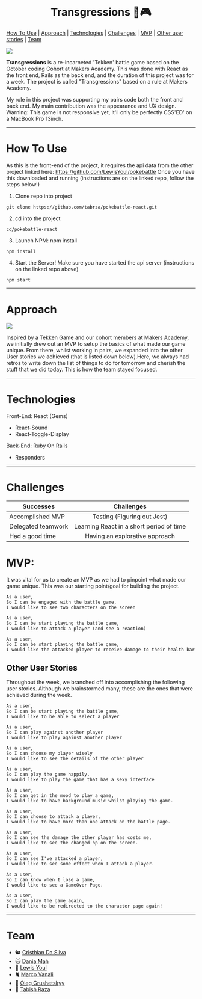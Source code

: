 <h1 align="center">
  Transgressions 🥊🎮
</h1>

[How To Use](#how-to-use) | [Approach](#approach) | [Technologies](#technologies) | [Challenges](#challenges) | [MVP](#mvp) | [Other user stories](#other-user-stories) | [Team](#team)

![](public/images/home.png)

**Transgressions** is a re-incarneted 'Tekken' battle game based on the October coding Cohort at Makers Academy. This was done with React as the front end, Rails as the back end, and the duration of this project was for a week. The project is called "Transgressions" based on a rule at Makers Academy.

My role in this project was supporting my pairs code both the front and back end. My main contribution was the appearance and UX design.
Warning: This game is not responsive yet, it'll only be perfectly CSS'ED' on a MacBook Pro 13inch. 

***

# How To Use

As this is the front-end of the project, it requires the api data from the other project linked here: https://github.com/LewisYoul/pokebattle
Once you have this downloaded and running (instructions are on the linked repo, follow the steps below!)

1. Clone repo into project
```
git clone https://github.com/tabrza/pokebattle-react.git
```

2. cd into the project
```
cd/pokebattle-react
```

3. Launch NPM: npm install
```
npm install
```

4. Start the Server! Make sure you have started the api server (instructions on the linked repo above)
```
npm start
```
***

# Approach

![](public/images/2.jpg)

Inspired by a Tekken Game and our cohort members at Makers Academy, we initially drew out an MVP to setup the basics of what made our
game unique. From there, whilst working in pairs, we expanded into the other User stories we achieved (that is listed down below).Here, we always had retros to write down the list of things to do for tomorrow and cherish the stuff that we did today. This is how the team stayed focused.

***

# Technologies

Front-End: React
 (Gems)
 - React-Sound
 - React-Toggle-Display

Back-End: Ruby On Rails
 - Responders
 
 ***

# Challenges

| Successes             | Challenges                  |
| --------------------- |:---------------------------:|
| Accomplished MVP      | Testing (Figuring out Jest) |
| Delegated teamwork    | Learning React in a short period of time         |
| Had a good time       | Having an explorative approach |

# MVP:

It was vital for us to create an MVP as we had to pinpoint what made our game unique. This was
our starting point/goal for building the project.

```
As a user,
So I can be engaged with the battle game,
I would like to see two characters on the screen
```

```
As a user,
So I can be start playing the battle game,
I would like to attack a player (and see a reaction)
```

```
As a user,
So I can be start playing the battle game,
I would like the attacked player to receive damage to their health bar  
```

## Other User Stories

Throughout the week, we branched off into accomplishing the following user stories. Although we
brainstormed many, these are the ones that were achieved during the week.

```
As a user,
So I can be start playing the battle game,
I would like to be able to select a player
```

```
As a user,
So I can play against another player
I would like to play against another player
```

```
As a user,
So I can choose my player wisely
I would like to see the details of the other player
```

```
As a user,
So I can play the game happily,
I would like to play the game that has a sexy interface
```

```
As a user,
So I can get in the mood to play a game,
I would like to have background music whilst playing the game.
```

```
As a user,
So I can choose to attack a player,
I would like to have more than one attack on the battle page.
```

```
As a user,
So I can see the damage the other player has costs me,
I would like to see the changed hp on the screen.
```

```
As a user,
So I can see I've attacked a player,
I would like to see some effect when I attack a player.
```

```
As a user,
So I can know when I lose a game,
I would like to see a GameOver Page.
```

```
As a user,
So I can play the game again,
I would like to be redirected to the character page again!
```
***

# Team  

- 🐿 [Cristhian Da Silva](https://github.com/cristhiandas)
- 🐱 [Dania Mah](https://github.com/thatdania)
- 🐸 [Lewis Youl](https://github.com/LewisYoul)
- 🐈 [Marco Vanali](https://github.com/Vanals)
- 🐻 [Oleg Grushetskyy](https://github.com/olegfkl)
- 🦅 [Tabish Raza](https://github.com/tabrza)
